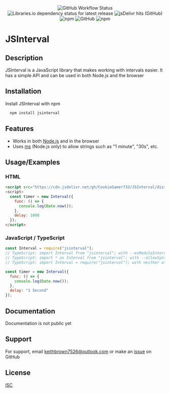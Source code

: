 <div align="center">
  <img alt="GitHub Workflow Status" src="https://img.shields.io/github/workflow/status/cookiegamer733/jsinterval/njsscan%20sarif">
  <img alt="Libraries.io dependency status for latest release" src="https://img.shields.io/librariesio/release/npm/ms">
  <img alt="jsDelivr hits (GitHub)" src="https://img.shields.io/jsdelivr/gh/hw/cookiegamer733/jsinterval">
  <img alt="npm" src="https://img.shields.io/npm/dw/jsinterval">
  <img alt="GitHub" src="https://img.shields.io/github/license/cookiegamer733/jsinterval">
  <img alt="npm" src="https://img.shields.io/npm/v/jsinterval">
</div>

# JSInterval

## Description

JSInterval is a JavaScript library that makes working with intervals easier. It has a simple API and can be used in both Node.js and the browser

## Installation

Install JSInterval with npm

```bash
  npm install jsinterval
```

## Features

- Works in both [Node.js](https://nodejs.org/) and in the browser
- Uses [ms](https://npmjs.com/package/ms/) (Node.js only) to allow strings such as "1 minute", "30s", etc.

## Usage/Examples

### HTML

```html
<script src="https://cdn.jsdelivr.net/gh/CookieGamer733/JSInterval/dist/jsinterval.min.js">
<script>
  const timer = new Interval({
    func: () => {
      console.log(Date.now());
    },
    delay: 1000
  });
</script>
```

### JavaScript / TypeScript

```javascript
const Interval = require("jsinterval");
// TypeScript: import Interval from "jsinterval"; with --esModuleInterop
// TypeScript: import * as Interval from "jsinterval"; with --allowSyntheticDefaultImports
// TypeScript: import Interval = require("jsinterval"); with neither of the above

const timer = new Interval({
  func: () => {
    console.log(Date.now());
  },
  delay: "1 Second"
});
```

## Documentation

Documentation is not public yet
<!-- [Documentation](https://cookiegamer733.dev/projects/jsinterval/docs/) -->

## Support

For support, email [keithbrown7526@outlook.com](mailto:keithbrown7526@outlook.com) or make an [issue](https://github.com/CookieGamer733/jsinterval/issues/new) on GitHub

## License

[ISC](https://github.com/CookieGamer733/jsinterval/blob/main/LICENSE)
